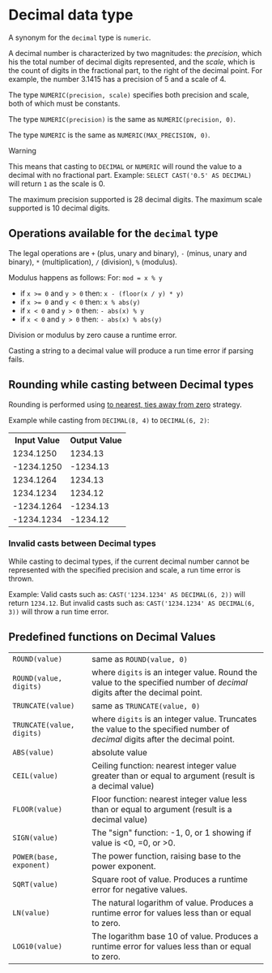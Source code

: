 # Decimal data type

A synonym for the ``decimal`` type is ``numeric``.

A decimal number is characterized by two magnitudes: the *precision*,
which his the total number of decimal digits represented, and the
*scale*, which is the count of digits in the fractional part, to the
right of the decimal point.  For example, the number 3.1415 has a
precision of 5 and a scale of 4.

The type ``NUMERIC(precision, scale)`` specifies both precision and
scale, both of which must be constants.

The type ``NUMERIC(precision)`` is the same as ``NUMERIC(precision, 0)``.

The type ``NUMERIC`` is the same as ``NUMERIC(MAX_PRECISION, 0)``.

> [!WARNING]
> This means that casting to ``DECIMAL`` or ``NUMERIC`` will round the value to a decimal with no fractional part.
> Example: ``SELECT CAST('0.5' AS DECIMAL)`` will return ``1`` as the scale is 0.

The maximum precision supported is 28 decimal digits.  The maximum
scale supported is 10 decimal digits.

## Operations available for the ``decimal`` type

The legal operations are ``+`` (plus, unary and binary), ``-`` (minus,
unary and binary), ``*`` (multiplication), ``/`` (division), ``%``
(modulus).

Modulus happens as follows:
For: ``mod = x % y``
- if ``x >= 0`` and ``y > 0`` then: ``x - (floor(x / y) * y)``
- if ``x >= 0`` and ``y < 0`` then: ``x % abs(y)``
- if ``x < 0`` and ``y > 0`` then: ``- abs(x) % y``
- if ``x < 0`` and ``y > 0`` then: ``- abs(x) % abs(y)``

Division or modulus by zero cause a runtime error.

Casting a string to a decimal value will produce a run time error if
parsing fails.

## Rounding while casting between Decimal types

Rounding is performed using [to nearest, ties away from zero](https://en.wikipedia.org/wiki/Rounding#Rounding_half_away_from_zero) strategy.

Example while casting from ``DECIMAL(8, 4)`` to ``DECIMAL(6, 2)``:

<table>
    <tr>
        <th>Input Value</th>
        <th>Output Value</th>
    </tr>
    <tr>
        <td>1234.1250</td>
        <td>1234.13</td>
    </tr>
    <tr>
        <td> -1234.1250</td>
        <td> -1234.13</td>
    </tr>
    <tr>
        <td>1234.1264</td>
        <td>1234.13</td>
    </tr>
    <tr>
        <td>1234.1234</td>
        <td>1234.12</td>
    </tr>
    <tr>
        <td> -1234.1264</td>
        <td> -1234.13</td>
    </tr>
    <tr>
        <td> -1234.1234</td>
        <td> -1234.12</td>
    </tr>
</table>

### Invalid casts between Decimal types

While casting to decimal types, if the current decimal number cannot be represented
with the specified precision and scale, a run time error is thrown.

Example:
Valid casts such as: ``CAST('1234.1234' AS DECIMAL(6, 2))`` will return ``1234.12``.
But invalid casts such as: ``CAST('1234.1234' AS DECIMAL(6, 3))`` will throw a run time error.

## Predefined functions on Decimal Values

<table>
  <tr>
    <td><code>ROUND(value)</code></td>
    <td>same as <code>ROUND(value, 0)</code></td>
  </tr>
  <tr>
    <td><code>ROUND(value, digits)</code></td>
    <td>where <code>digits</code> is an integer value. Round the value to the specified number of <em>decimal</em> digits after the decimal point.</td>
  </tr>
  <tr>
    <td><code>TRUNCATE(value)</code></td>
    <td>same as <code>TRUNCATE(value, 0)</code></td>
  </tr>
  <tr>
    <td><code>TRUNCATE(value, digits)</code></td>
    <td>where <code>digits</code> is an integer value. Truncates the value to the specified number of <em>decimal</em> digits after the decimal point.</td>
  </tr>
  <tr>
    <td><code>ABS(value)</code></td>
    <td>absolute value</td>
  </tr>
  <tr>
    <td><code>CEIL(value)</code></td>
    <td>Ceiling function: nearest integer value greater than or equal to argument (result is a decimal value)</td>
  </tr>
  <tr>
    <td><code>FLOOR(value)</code></td>
    <td>Floor function: nearest integer value less than or equal to argument (result is a decimal value)</td>
  </tr>
  <tr>
    <td><code>SIGN(value)</code></td>
    <td>The "sign" function: -1, 0, or 1 showing if value is &lt;0, =0, or &gt;0.</td>
  </tr>
  <tr>
    <td><code>POWER(base, exponent)</code></td>
    <td>The power function, raising base to the power exponent.</td>
  </tr>
  <tr>
    <td><code>SQRT(value)</code></td>
    <td>Square root of value. Produces a runtime error for negative values.</td>
  </tr>
  <tr>
    <td><code>LN(value)</code></td>
    <td>The natural logarithm of value. Produces a runtime error for values less than or equal to zero.</td>
  </tr>
  <tr>
    <td><code>LOG10(value)</code></td>
    <td>The logarithm base 10 of value. Produces a runtime error for values less than or equal to zero.</td>
  </tr>
</table>

